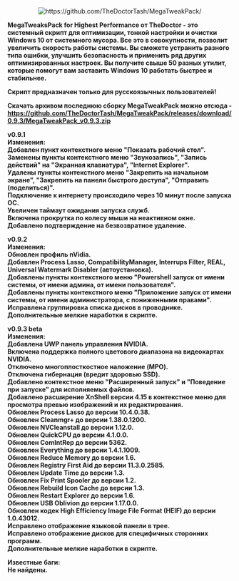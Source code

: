 <center><img src="https://cutewallpaper.org/22/dalek-hd-wallpaper/1766921014.jpg" alt="https://github.com/TheDoctorTash/MegaTweakPack/" class="center"></center>

<b>MegaTweaksPack for Highest Performance от TheDoctor - это системный скрипт для оптимизации, тонкой настройки и очистки Windows 10 от системного мусора. Все это в совокупности, позволит увеличить скорость работы системы. Вы сможете устранить разного типа ошибки, улучшить безопасность и применить ряд других оптимизированных настроек. Вы получите свыше 50 разных утилит, которые помогут вам заставить Windows 10 работать быстрее и стабильнее.<br>

Скрипт предназначен только для русскоязычных пользователей!<br>

Скачать архивом последнюю сборку MegaTweakPack можно отсюда - https://github.com/TheDoctorTash/MegaTweakPack/releases/download/0.9.3/MegaTweakPack_v0.9.3.zip

v0.9.1<br>
Изменения:<br>
Добавлен пункт контекстного меню "Показать рабочий стол".<br>
Заменены пункты контекстного меню "Звукозапись", "Запись действий" на "Экранная клавиатура", "Internet Explorer".<br>
Удалены пункты контекстного меню "Закрепить на начальном экране", "Закрепить на панели быстрого доступа", "Отправить (поделиться)".<br>
Подключение к интернету происходило через 10 минут после запуска ОС.<br>
Увеличен таймаут ожидания запуска служб.<br>
Включена прокрутка по колесу мыши на неактивном окне.<br>
Добавлено подтверждение на безвозвратное удаление.<br>

v0.9.2<br>
Изменения:<br>
Обновлен профиль nVidia.<br>
Добавлен Process Lasso, CompatibilityManager, Interrups Filter, REAL, Universal Watermark Disabler (автоустановка).<br>
Добавлены пункты контекстного меню "Powershell запуск от имени системы, от имени админа, от имени пользователя".<br>
Добавлены пункты контекстного меню "Приложение запуск от имени системы, от имени администратора, с пониженными правами".<br>
Исправлена группировка списка дисков в проводнике.<br>
Дополнительные мелкие наработки в скрипте.<br>

v0.9.3 beta<br>
Изменения:<br>
Добавлена UWP панель управления NVIDIA.<br>
Включена поддержка полного цветового диапазона на видеокартах NVIDIA.<br>
Отключено многоплосткостное наложение (MPO).<br>
Отключена гибернация (вредит здоровью SSD).<br>
Добавлено контекстное меню "Расширенный запуск" и "Поведение при запуске" для исполняемых файлов.<br>
Добавлено расширение XnShell версии 4.15 в контекстное меню для просмотра превью изображений и их редактирования.<br>
Обновлен Process Lasso до версии 10.4.0.38.<br>
Обновлен Cleanmgr+ до версии 1.38.0.1200.<br>
Обновлен NVCleanstall до версии 1.12.0.<br>
Обновлен QuickCPU до версии 4.1.0.0.<br>
Обновлен ComIntRep до версии 5362.<br>
Обновлен Everything до версии 1.4.1.1009.<br>
Обновлен Reduce Memory до версии 1.6.<br>
Обновлен Registry First Aid до версии 11.3.0.2585.<br>
Обновлен Update Time до версии 1.3.<br>
Обновлен Fix Print Spooler до версии 1.2.<br>
Обновлен Rebuild Icon Cache до версии 1.3.<br>
Обновлен Restart Explorer до версии 1.6.<br>
Обновлен USB Oblivion до версии 1.17.0.0.<br>
Обновлен кодек High Efficiency Image File Format (HEIF) до версии 1.0.43012.<br>
Исправлено отображение языковой панели в трее.<br>
Исправлено отображение дисков для специфичных сторонних программ.<br>
Дополнительные мелкие наработки в скрипте.<br>

Известные баги:<br>
Не найдены.</b>
